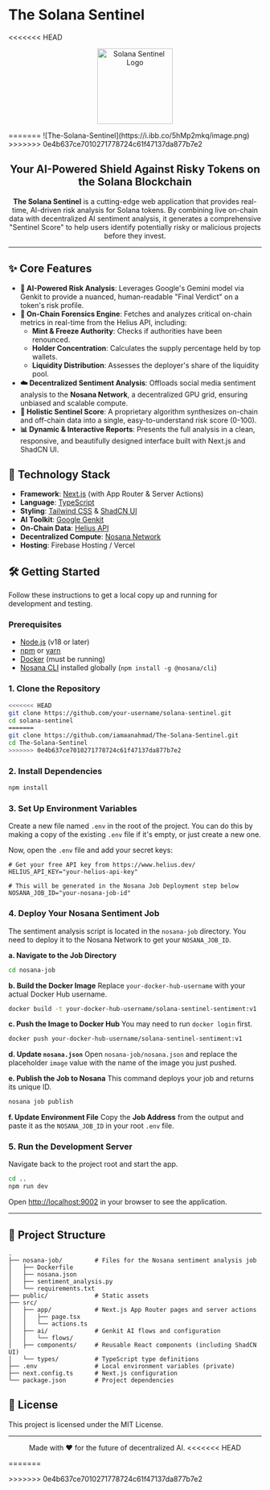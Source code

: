# The Solana Sentinel

<<<<<<< HEAD
<p align="center">
  <img src="https://raw.githubusercontent.com/ashish-q/The-Solana-Sentinel/main/public/logo.png" alt="Solana Sentinel Logo" width="150">
</p>
=======
![The-Solana-Sentinel](https://i.ibb.co/5hMp2mkq/image.png)
>>>>>>> 0e4b637ce7010271778724c61f47137da877b7e2

<h2 align="center">Your AI-Powered Shield Against Risky Tokens on the Solana Blockchain</h2>

<p align="center">
  <strong>The Solana Sentinel</strong> is a cutting-edge web application that provides real-time, AI-driven risk analysis for Solana tokens. By combining live on-chain data with decentralized AI sentiment analysis, it generates a comprehensive "Sentinel Score" to help users identify potentially risky or malicious projects before they invest.
</p>

---

## ✨ Core Features

-   **🤖 AI-Powered Risk Analysis**: Leverages Google's Gemini model via Genkit to provide a nuanced, human-readable "Final Verdict" on a token's risk profile.
-   **🔗 On-Chain Forensics Engine**: Fetches and analyzes critical on-chain metrics in real-time from the Helius API, including:
    -   **Mint & Freeze Authority**: Checks if authorities have been renounced.
    -   **Holder Concentration**: Calculates the supply percentage held by top wallets.
    -   **Liquidity Distribution**: Assesses the deployer's share of the liquidity pool.
-   **☁️ Decentralized Sentiment Analysis**: Offloads social media sentiment analysis to the **Nosana Network**, a decentralized GPU grid, ensuring unbiased and scalable compute.
-   **💯 Holistic Sentinel Score**: A proprietary algorithm synthesizes on-chain and off-chain data into a single, easy-to-understand risk score (0-100).
-   **📊 Dynamic & Interactive Reports**: Presents the full analysis in a clean, responsive, and beautifully designed interface built with Next.js and ShadCN UI.

## 🚀 Technology Stack

-   **Framework**: [Next.js](https://nextjs.org/) (with App Router & Server Actions)
-   **Language**: [TypeScript](https://www.typescriptlang.org/)
-   **Styling**: [Tailwind CSS](https://tailwindcss.com/) & [ShadCN UI](https://ui.shadcn.com/)
-   **AI Toolkit**: [Google Genkit](https://firebase.google.com/docs/genkit)
-   **On-Chain Data**: [Helius API](https://www.helius.dev/)
-   **Decentralized Compute**: [Nosana Network](https://nosana.io/)
-   **Hosting**: Firebase Hosting / Vercel

## 🛠️ Getting Started

Follow these instructions to get a local copy up and running for development and testing.

### Prerequisites

-   [Node.js](https://nodejs.org/) (v18 or later)
-   [npm](https://www.npmjs.com/) or [yarn](https://yarnpkg.com/)
-   [Docker](https://www.docker.com/products/docker-desktop/) (must be running)
-   [Nosana CLI](https://docs.nosana.io/nodes/nosana-cli.html) installed globally (`npm install -g @nosana/cli`)

### 1. Clone the Repository

```bash
<<<<<<< HEAD
git clone https://github.com/your-username/solana-sentinel.git
cd solana-sentinel
=======
git clone https://github.com/iamaanahmad/The-Solana-Sentinel.git
cd The-Solana-Sentinel
>>>>>>> 0e4b637ce7010271778724c61f47137da877b7e2
```

### 2. Install Dependencies

```bash
npm install
```

### 3. Set Up Environment Variables

Create a new file named `.env` in the root of the project. You can do this by making a copy of the existing `.env` file if it's empty, or just create a new one.

Now, open the `.env` file and add your secret keys:

```env
# Get your free API key from https://www.helius.dev/
HELIUS_API_KEY="your-helius-api-key"

# This will be generated in the Nosana Job Deployment step below
NOSANA_JOB_ID="your-nosana-job-id"
```

### 4. Deploy Your Nosana Sentiment Job

The sentiment analysis script is located in the `nosana-job` directory. You need to deploy it to the Nosana Network to get your `NOSANA_JOB_ID`.

**a. Navigate to the Job Directory**
```bash
cd nosana-job
```

**b. Build the Docker Image**
Replace `your-docker-hub-username` with your actual Docker Hub username.
```bash
docker build -t your-docker-hub-username/solana-sentinel-sentiment:v1 .
```

**c. Push the Image to Docker Hub**
You may need to run `docker login` first.
```bash
docker push your-docker-hub-username/solana-sentinel-sentiment:v1
```

**d. Update `nosana.json`**
Open `nosana-job/nosana.json` and replace the placeholder `image` value with the name of the image you just pushed.

**e. Publish the Job to Nosana**
This command deploys your job and returns its unique ID.
```bash
nosana job publish
```

**f. Update Environment File**
Copy the **Job Address** from the output and paste it as the `NOSANA_JOB_ID` in your root `.env` file.

### 5. Run the Development Server

Navigate back to the project root and start the app.

```bash
cd ..
npm run dev
```

Open [http://localhost:9002](http://localhost:9002) in your browser to see the application.

---

## 📂 Project Structure

```
.
├── nosana-job/         # Files for the Nosana sentiment analysis job
│   ├── Dockerfile
│   ├── nosana.json
│   ├── sentiment_analysis.py
│   └── requirements.txt
├── public/             # Static assets
├── src/
│   ├── app/            # Next.js App Router pages and server actions
│   │   ├── page.tsx
│   │   └── actions.ts
│   ├── ai/             # Genkit AI flows and configuration
│   │   └── flows/
│   ├── components/     # Reusable React components (including ShadCN UI)
│   └── types/          # TypeScript type definitions
├── .env                # Local environment variables (private)
├── next.config.ts      # Next.js configuration
└── package.json        # Project dependencies
```

## 📄 License

This project is licensed under the MIT License.

---

<p align="center">
  Made with ❤️ for the future of decentralized AI.
<<<<<<< HEAD
</p>
=======
</p>
>>>>>>> 0e4b637ce7010271778724c61f47137da877b7e2
